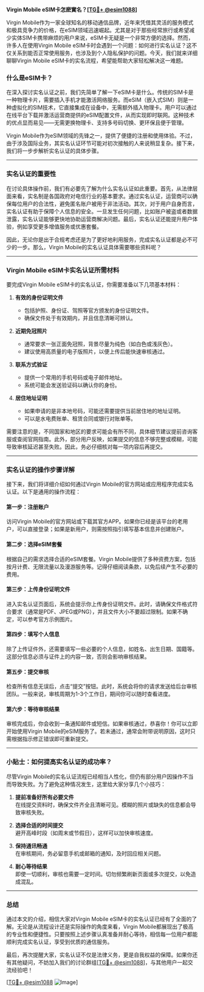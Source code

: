 **Virgin Mobile eSIM卡怎麽實名？[[TG💪+ @esim1088](https://t.me/s/esim1088)]**

Virgin Mobile作为一家全球知名的移动通信品牌，近年来凭借其灵活的服务模式和极具竞争力的价格，在eSIM领域迅速崛起。尤其是对于那些经常旅行或希望减少实体SIM卡携带麻烦的用户来说，eSIM卡无疑是一个非常方便的选择。然而，许多人在使用Virgin Mobile eSIM卡时会遇到一个问题：如何进行实名认证？这不仅关系到能否正常使用服务，也涉及到个人隐私保护的问题。今天，我们就来详细聊聊Virgin Mobile eSIM卡的实名流程，希望能帮助大家轻松解决这一难题。

### 什么是eSIM卡？

在深入探讨实名认证之前，我们先简单了解一下eSIM卡是什么。传统的SIM卡是一种物理卡片，需要插入手机才能激活网络服务。而eSIM（嵌入式SIM）则是一种虚拟化的SIM技术，它直接集成在设备中，无需额外插入物理卡。用户可以通过在线平台下载并激活运营商提供的eSIM配置文件，从而实现即时联网。这种技术的优点显而易见——无需更换物理卡、支持多号码切换、更环保且便于管理。

Virgin Mobile作为eSIM领域的先锋之一，提供了便捷的注册和使用体验。不过，由于涉及国际业务，其实名认证环节可能对初次接触的人来说稍显复杂。接下来，我们将一步步解析实名认证的具体步骤。

---

### 实名认证的重要性

在讨论具体操作前，我们有必要先了解为什么实名认证如此重要。首先，从法律层面来看，实名制是各国政府对电信行业的基本要求。通过实名认证，运营商可以确保每位用户的合法性，避免匿名账户被用于非法活动。其次，对于用户自身而言，实名认证有助于保障个人信息的安全。一旦发生任何问题，比如账户被盗或者数据泄露，实名认证能够更快地协助运营商解决问题。最后，实名认证还能提升用户体验，例如享受更多增值服务或优惠套餐。

因此，无论你是出于合规考虑还是为了更好地利用服务，完成实名认证都是必不可少的一步。那么，Virgin Mobile的实名认证具体需要哪些资料呢？

---

### Virgin Mobile eSIM卡实名认证所需材料

要完成Virgin Mobile eSIM卡的实名认证，你需要准备以下几项基本材料：

1. **有效的身份证明文件**  
   - 包括护照、身份证、驾照等官方颁发的身份证明文件。
   - 确保文件处于有效期内，并且信息清晰可辨认。

2. **近期免冠照片**  
   - 通常要求一张正面免冠照，背景尽量为纯色（如白色或浅灰色）。
   - 建议使用高质量的电子版照片，以便上传后能快速审核通过。

3. **联系方式验证**  
   - 提供一个常用的手机号码或电子邮件地址。
   - 系统可能会发送验证码以确认你的身份。

4. **居住地址证明**  
   - 如果申请的是非本地号码，可能还需要提供当前居住地的地址证明。
   - 可以是水电费账单、租赁合同或银行对账单等。

需要注意的是，不同国家和地区的要求可能会有所不同，具体细节建议提前咨询客服或查阅官网指南。此外，部分用户反映，如果提交的信息不够完整或模糊，可能导致审核延迟甚至失败。因此，务必仔细核对每一项内容后再提交。

---

### 实名认证的操作步骤详解

接下来，我们将详细介绍如何通过Virgin Mobile的官方网站或应用程序完成实名认证。以下是通用的操作流程：

#### 第一步：注册账户
访问Virgin Mobile的官方网站或下载其官方APP。如果你已经是该平台的老用户，可以直接登录；如果是新用户，则需按照指引填写基本信息并创建账户。

#### 第二步：选择eSIM套餐
根据自己的需求选择合适的eSIM套餐。Virgin Mobile提供了多种资费方案，包括按月计费、无限流量以及漫游服务等。记得仔细阅读条款，以免后续产生不必要的费用。

#### 第三步：上传身份证明文件
进入实名认证页面后，系统会提示你上传身份证明文件。此时，请确保文件格式符合要求（通常是PDF、JPEG或PNG），并且文件大小不要超过限制。如果不确定，可以参考官方示例图片。

#### 第四步：填写个人信息
除了上传证件外，还需要填写一些必要的个人信息，如姓名、出生日期、国籍等。这部分信息必须与证件上的内容一致，否则会影响审核结果。

#### 第五步：提交审核
检查所有信息无误后，点击“提交”按钮。此时，系统会将你的请求发送给后台审核团队。一般来说，审核周期为1-3个工作日，期间你可以随时查看进度。

#### 第六步：等待审核结果
审核完成后，你会收到一条通知邮件或短信。如果审核通过，恭喜你！你可以立即开始使用Virgin Mobile的eSIM服务了。若未通过，通常会附带说明原因，这时只需根据指示修正错误即可重新提交。

---

### 小贴士：如何提高实名认证的成功率？

尽管Virgin Mobile的实名认证流程已经相当人性化，但仍有部分用户因操作不当而导致失败。为了避免这种情况发生，这里给大家分享几个小技巧：

1. **提前准备好所有必要文件**  
   在线提交资料时，确保文件齐全且清晰可见。模糊的照片或缺失的信息都会导致审核失败。

2. **选择合适的时间提交**  
   避开高峰时段（如周末或节假日），这样可以加快审核速度。

3. **保持通讯畅通**  
   在审核期间，务必留意手机或邮箱的通知，及时回应相关问题。

4. **耐心等待结果**  
   即使一切顺利，审核也需要一定时间。切勿频繁刷新页面或多次提交，以免造成混乱。

---

### 总结

通过本文的介绍，相信大家对Virgin Mobile eSIM卡的实名认证已经有了全面的了解。无论是从流程设计还是实际操作的角度来看，Virgin Mobile都展现出了极高的专业性和便捷性。只要按照上述步骤认真准备并耐心等待，相信每一位用户都能顺利完成实名认证，享受到优质的通信服务。

最后，再次提醒大家，实名认证不仅是法律义务，更是自我权益的保障。如果你还有其他疑问，不妨加入我们的讨论群组[[TG💪+ @esim1088](https://t.me/s/esim1088)]，与其他用户一起交流经验吧！

[[TG💪+ @esim1088](https://t.me/s/esim1088) ![Image](https://i.postimg.cc/4NQfJmqS/Snipaste-2025-05-13-00-14-12.png)]